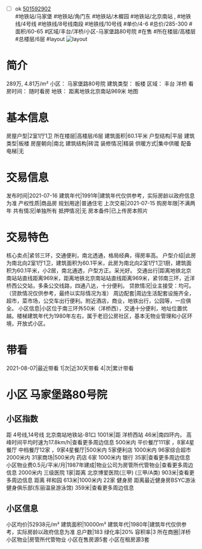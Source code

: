 - [ ] ok [501592902](https://bj.5i5j.com/ershoufang/501592902.html)  
 #地铁站/马家堡 #地铁站/角门东 #地铁站/木樨园 #地铁站/北京南站 ,  #地铁线/4号线 #地铁线/8号线南段 #地铁线/10号线
#单价/4-6 #总价/285-300 #面积/60-65   #区域/丰台/洋桥/小区-马家堡路80号院 #在售 #所在楼层/高楼层 #总楼层/6层 #layout 
![layout](http://image2a.5i5j.com/bdir/layout/90d45a9e70574f2784e9bd83054a27cb.JPG_P5.jpg) 
# 简介 
 289万,  4.81万/m² 
小区： 马家堡路80号院
建筑类型： 板楼
区域： 丰台 洋桥
看房时间： 随时看房
地铁： 距离地铁北京南站969米 地图
# 基本信息 
 房屋户型|2室1厅1卫
所在楼层|高楼层/6层
建筑面积|60.1平米
户型结构|平层
建筑类型|板楼
房屋朝向|南北
建筑结构|砖混
装修情况|精装
供暖方式|集中供暖
配备电梯|无
# 交易信息 
 发布时间|2021-07-16
建筑年代|1991年|建筑年代仅供参考，实际房龄以政府信息为准
产权性质|商品房
规划用途|普通住宅
上次交易|2021-07-15
购房年限|不满两年
共有情况|单独所有
抵押情况|无
房本备件|已上传房本照片
# 交易特色 
 核心卖点|紧邻三环，交通便利，南北透通，格局经典，得房率高。
户型介绍|此房为南北向2室1厅1卫，建筑面积为60.1平米，此房为南北向2室1厅1卫1厨，建筑面积为60.1平米，小2居，南北通透，户型方正。采光好。
交通出行|距离地铁北京南站站直线距离969米，距离地铁北京南站站直线距离969米，紧邻南三环，近洋桥西公交站，多条公交线路，四通八达，十分便利。
贷款情况|业主接受：均可。（贷款情况仅供参考，最终以实际情况为准）
周边配套|周边生活配套设施齐全，超市，菜市场，公交车出行便利。附近酒店，商业，地铁出行，公园等，一应俱全。
小区信息|小区位于南三环外50米（洋桥西），交通十分便利，地址位置优越。楼梯建筑年代为1980年左右，属于老旧公房社区，基本无物业管理和小区环境，开放式小区。
# 带看 
 2021-08-07|最近带看	 1|次|近30天带看	 4|次|累计带看
# 小区 马家堡路80号院
## 小区指数 
 距 4号线,14号线 北京南站地铁站-B1口 1001米|距 洋桥西站 46米|南四环内， 高峰时间平均时速为17.8km/h|查看更多周边信息
500米内 平价餐厅111家 ，8家4星餐厅
中档餐厅12家 ，9家4星餐厅|500米内 5家便利店
1000米内 96家综合超市
2000米内 31家商场|500米内 药店 6家
1000米内 银行 35家|查看更多周边信息
小区物业费0.5元/平米/月|1987年建成|物业公司为房管所代管物业|查看更多周边信息
2000米内 三级医院 1家|距离 北京博爱医院(三甲) (三甲/A类) 903米|查看更多周边信息
距离 祥和园 613米|1000米内 22家 健身房
距离最近健身房BSYC游泳健身俱乐部(东丽温泉游泳馆) 359米|查看更多周边信息
## 小区信息 
 小区均价|52938元/m²
建筑面积|10000m²
建筑年代|1980年|建筑年代仅供参考，实际房龄以政府信息为准
总户数|183
绿化率|20%
容积率|3
所在商圈|洋桥
小区物业|房管所代管物业
小区在售房源5套
小区在租房源3套
